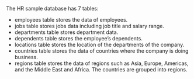 The HR sample database has 7 tables:

- employees table stores the data of employees.
- jobs table stores jobs data including job title and salary range.
- departments table stores department data.
- dependents table stores the employee’s dependents.
- locations table stores the location of the departments of the company.
- countries table stores the data of countries where the company is doing business.
- regions table stores the data of regions such as Asia, Europe, Americas, and the Middle East and Africa. The countries are grouped into regions.